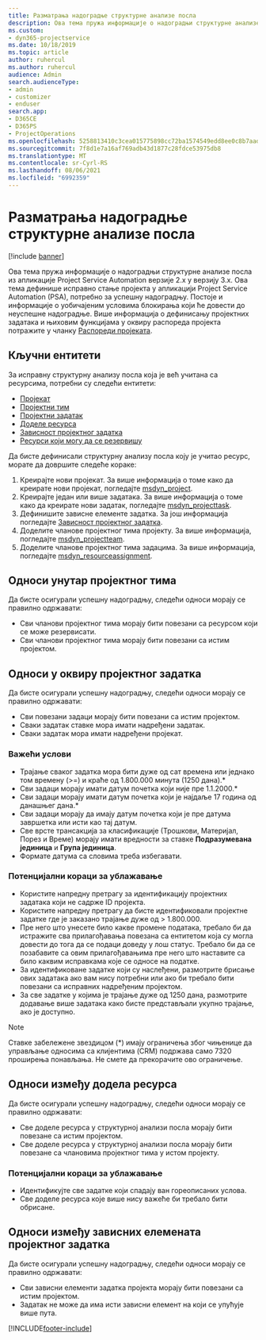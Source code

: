 ```yaml
---
title: Разматрања надоградње структурне анализе посла
description: Ова тема пружа информације о надоградњи структурне анализе посла из апликације Project Service Automation верзије 2.x у верзију 3.x.
ms.custom:
- dyn365-projectservice
ms.date: 10/18/2019
ms.topic: article
author: ruhercul
ms.author: ruhercul
audience: Admin
search.audienceType:
- admin
- customizer
- enduser
search.app:
- D365CE
- D365PS
- ProjectOperations
ms.openlocfilehash: 5258813410c3cea015775898cc72ba1574549edd8ee0c8b7aad8c94943eb5a60
ms.sourcegitcommit: 7f8d1e7a16af769adb43d1877c28fdce53975db8
ms.translationtype: MT
ms.contentlocale: sr-Cyrl-RS
ms.lasthandoff: 08/06/2021
ms.locfileid: "6992359"
---
```

# <a name="upgrade-considerations-for-the-work-breakdown-structure"></a>Разматрања надоградње структурне анализе посла

[!include [banner](../includes/psa-now-project-operations.md)]

Ова тема пружа информације о надоградњи структурне анализе посла из апликације Project Service Automation верзије 2.x у верзију 3.x. Ова тема дефинише исправно стање пројекта у апликацији Project Service Automation (PSA), потребно за успешну надоградњу. Постоје и информације о уобичајеним условима блокирања који ће довести до неуспешне надоградње. Више информација о дефинисању пројектних задатака и њиховим функцијама у оквиру распореда пројекта потражите у чланку [Распореди пројеката](project-creating.md).

## <a name="key-entities"></a>Кључни ентитети
За исправну структурну анализу посла која је већ учитана са ресурсима, потребни су следећи ентитети:

- [Пројекат](/dynamics365/customerengagement/on-premises/developer/entities/msdyn_project)
- [Пројектни тим](/dynamics365/customerengagement/on-premises/developer/entities/msdyn_projectteam)
- [Пројектни задатак](/dynamics365/customerengagement/on-premises/developer/entities/msdyn_projecttask)
- [Доделе ресурса](/dynamics365/customerengagement/on-premises/developer/entities/msdyn_resourceassignment)
- [Зависност пројектног задатка](/dynamics365/customerengagement/on-premises/developer/entities/msdyn_projecttaskdependency)
- [Ресурси који могу да се резервишу](/dynamics365/customerengagement/on-premises/developer/entities/bookableresource)

Да бисте дефинисали структурну анализу посла коју је учитао ресурс, морате да довршите следеће кораке:

1. Креирајте нови пројекат. За више информација о томе како да креирате нови пројекат, погледајте [msdyn_project](/dynamics365/customerengagement/on-premises/developer/entities/msdyn_project).
2. Креирајте један или више задатака. За више информација о томе како да креирате нови задатак, погледајте [msdyn_projecttask](/dynamics365/customerengagement/on-premises/developer/entities/msdyn_projecttask).
3. Дефинишите зависне елементе задатка. За још информација погледајте [Зависност пројектног задатка](/dynamics365/customerengagement/on-premises/developer/entities/msdyn_projecttaskdependency).
4. Доделите чланове пројектног тима пројекту. За више информација, погледајте [msdyn_projectteam](/dynamics365/customerengagement/on-premises/developer/entities/msdyn_projectteam).
5. Доделите чланове пројектног тима задацима. За више информација, погледајте [msdyn_resourceassignment](/dynamics365/customerengagement/on-premises/developer/entities/msdyn_resourceassignment).

## <a name="project-team-relationships"></a>Односи унутар пројектног тима

Да бисте осигурали успешну надоградњу, следећи односи морају се правилно одржавати:
- Сви чланови пројектног тима морају бити повезани са ресурсом који се може резервисати.
- Сви чланови пројектног тима морају бити повезани са истим пројектом. 

## <a name="project-task-relationships"></a>Односи у оквиру пројектног задатка
Да бисте осигурали успешну надоградњу, следећи односи морају се правилно одржавати:

- Сви повезани задаци морају бити повезани са истим пројектом.
- Сваки задатак ставке мора имати надређени задатак.
- Сваки задатак мора имати надређени пројекат.

### <a name="valid-conditions"></a>Важећи услови

- Трајање сваког задатка мора бити дуже од сат времена или једнако том времену (>=) и краће од 1.800.000 минута (1250 дана).*
- Сви задаци морају имати датум почетка који није пре 1.1.2000.*
- Сви задаци морају имати датум почетка који је најдаље 17 година од данашњег дана.*
- Сви задаци морају да имају датум почетка који је пре датума завршетка или исти као тај датум.
- Све врсте трансакција за класификације (Трошкови, Материјал, Порез и Време) морају имати вредности за ставке **Подразумевана јединица** и **Група јединица**.
- Формате датума са словима треба избегавати.

### <a name="potential-mitigation-steps"></a>Потенцијални кораци за ублажавање
- Користите напредну претрагу за идентификацију пројектних задатака који не садрже ID пројекта.
- Користите напредну претрагу да бисте идентификовали пројектне задатке где је заказано трајање дуже од > 1.800.000.
- Пре него што унесете било какве промене података, требало би да истражите сва прилагођавања повезана са ентитетом која су могла довести до тога да се подаци доведу у лош статус. Требало би да се позабавите са овим прилагођавањима пре него што наставите са било каквим исправкама које се односе на податке.
- За идентификоване задатке који су наслеђени, размотрите брисање ових задатака ако вам нису потребни или ако би требало бити повезани са исправних надређеним пројектом.
- За све задатке у којима је трајање дуже од 1250 дана, размотрите додавање више задатака како бисте представљали укупно трајање, ако је доступно.

> [!NOTE]
> Ставке забележене звездицом (\*) имају ограничења због чињенице да управљање односима са клијентима (CRM) подржава само 7320 проширења понављања. Не смете да прекорачите ово ограничење.

## <a name="resource-assignment-relationships"></a>Односи између додела ресурса
Да бисте осигурали успешну надоградњу, следећи односи морају се правилно одржавати:

- Све доделе ресурса у структурној анализи посла морају бити повезане са истим пројектом.
- Све доделе ресурса у структурној анализи посла морају бити повезане са члановима пројектног тима у истом пројекту.

### <a name="potential-mitigation-steps"></a>Потенцијални кораци за ублажавање
- Идентификујте све задатке који спадају ван гореописаних услова.  
- Све доделе ресурса које више нису важеће би требало бити обрисане.

## <a name="project-task-dependency-relationships"></a>Односи између зависних елемената пројектног задатка
Да бисте осигурали успешну надоградњу, следећи односи морају се правилно одржавати:

- Сви зависни елементи задатка пројекта морају бити повезани са истим пројектом.
- Задатак не може да има исти зависни елемент на који се упућује више пута.


[!INCLUDE[footer-include](../includes/footer-banner.md)]